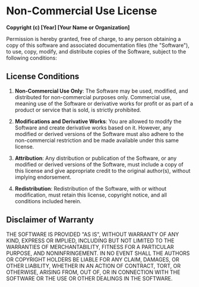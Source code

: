 # Non-Commercial Use License

**Copyright (c) [Year] [Your Name or Organization]**

Permission is hereby granted, free of charge, to any person obtaining a copy of this software and associated documentation files (the "Software"), to use, copy, modify, and distribute copies of the Software, subject to the following conditions:

## License Conditions

1. **Non-Commercial Use Only**: The Software may be used, modified, and distributed for non-commercial purposes only. Commercial use, meaning use of the Software or derivative works for profit or as part of a product or service that is sold, is strictly prohibited.
   
2. **Modifications and Derivative Works**: You are allowed to modify the Software and create derivative works based on it. However, any modified or derived versions of the Software must also adhere to the non-commercial restriction and be made available under this same license.

3. **Attribution**: Any distribution or publication of the Software, or any modified or derived versions of the Software, must include a copy of this license and give appropriate credit to the original author(s), without implying endorsement.

4. **Redistribution**: Redistribution of the Software, with or without modification, must retain this license, copyright notice, and all conditions included herein.

## Disclaimer of Warranty

THE SOFTWARE IS PROVIDED "AS IS", WITHOUT WARRANTY OF ANY KIND, EXPRESS OR IMPLIED, INCLUDING BUT NOT LIMITED TO THE WARRANTIES OF MERCHANTABILITY, FITNESS FOR A PARTICULAR PURPOSE, AND NONINFRINGEMENT. IN NO EVENT SHALL THE AUTHORS OR COPYRIGHT HOLDERS BE LIABLE FOR ANY CLAIM, DAMAGES, OR OTHER LIABILITY, WHETHER IN AN ACTION OF CONTRACT, TORT, OR OTHERWISE, ARISING FROM, OUT OF, OR IN CONNECTION WITH THE SOFTWARE OR THE USE OR OTHER DEALINGS IN THE SOFTWARE.

